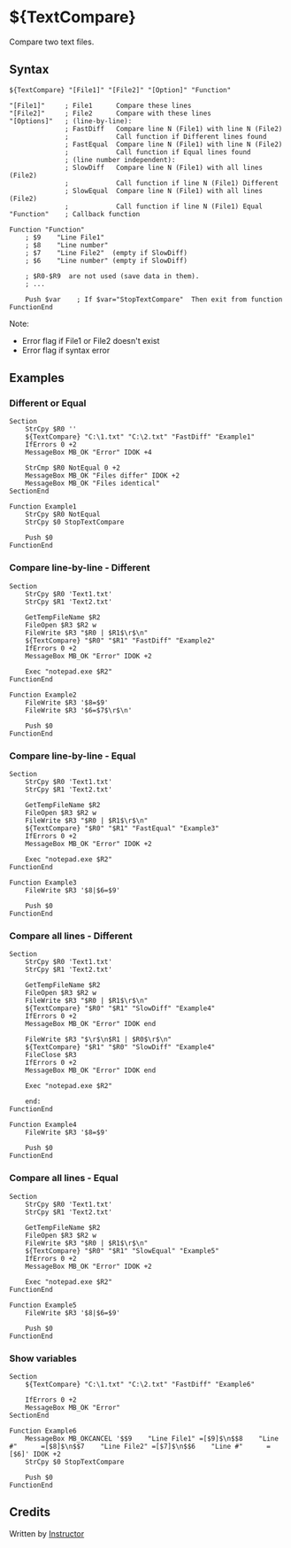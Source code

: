 # ${TextCompare}

Compare two text files.

## Syntax

    ${TextCompare} "[File1]" "[File2]" "[Option]" "Function"

    "[File1]"     ; File1      Compare these lines
    "[File2]"     ; File2      Compare with these lines
    "[Options]"   ; (line-by-line):
                  ; FastDiff   Compare line N (File1) with line N (File2)
                  ;            Call function if Different lines found
                  ; FastEqual  Compare line N (File1) with line N (File2)
                  ;            Call function if Equal lines found
                  ; (line number independent):
                  ; SlowDiff   Compare line N (File1) with all lines (File2)
                  ;            Call function if line N (File1) Different
                  ; SlowEqual  Compare line N (File1) with all lines (File2)
                  ;            Call function if line N (File1) Equal
    "Function"    ; Callback function

    Function "Function"
        ; $9    "Line File1"
        ; $8    "Line number"
        ; $7    "Line File2"  (empty if SlowDiff)
        ; $6    "Line number" (empty if SlowDiff)

        ; $R0-$R9  are not used (save data in them).
        ; ...

        Push $var    ; If $var="StopTextCompare"  Then exit from function
    FunctionEnd

Note:

- Error flag if File1 or File2 doesn't exist
- Error flag if syntax error

## Examples

### Different or Equal

    Section
        StrCpy $R0 ''
        ${TextCompare} "C:\1.txt" "C:\2.txt" "FastDiff" "Example1"
        IfErrors 0 +2
        MessageBox MB_OK "Error" IDOK +4

        StrCmp $R0 NotEqual 0 +2
        MessageBox MB_OK "Files differ" IDOK +2
        MessageBox MB_OK "Files identical"
    SectionEnd

    Function Example1
        StrCpy $R0 NotEqual
        StrCpy $0 StopTextCompare

        Push $0
    FunctionEnd

### Compare line-by-line - Different

    Section
        StrCpy $R0 'Text1.txt'
        StrCpy $R1 'Text2.txt'

        GetTempFileName $R2
        FileOpen $R3 $R2 w
        FileWrite $R3 "$R0 | $R1$\r$\n"
        ${TextCompare} "$R0" "$R1" "FastDiff" "Example2"
        IfErrors 0 +2
        MessageBox MB_OK "Error" IDOK +2

        Exec "notepad.exe $R2"
    FunctionEnd

    Function Example2
        FileWrite $R3 '$8=$9'
        FileWrite $R3 '$6=$7$\r$\n'

        Push $0
    FunctionEnd

### Compare line-by-line - Equal

    Section
        StrCpy $R0 'Text1.txt'
        StrCpy $R1 'Text2.txt'

        GetTempFileName $R2
        FileOpen $R3 $R2 w
        FileWrite $R3 "$R0 | $R1$\r$\n"
        ${TextCompare} "$R0" "$R1" "FastEqual" "Example3"
        IfErrors 0 +2
        MessageBox MB_OK "Error" IDOK +2

        Exec "notepad.exe $R2"
    FunctionEnd

    Function Example3
        FileWrite $R3 '$8|$6=$9'

        Push $0
    FunctionEnd

### Compare all lines - Different

    Section
        StrCpy $R0 'Text1.txt'
        StrCpy $R1 'Text2.txt'

        GetTempFileName $R2
        FileOpen $R3 $R2 w
        FileWrite $R3 "$R0 | $R1$\r$\n"
        ${TextCompare} "$R0" "$R1" "SlowDiff" "Example4"
        IfErrors 0 +2
        MessageBox MB_OK "Error" IDOK end

        FileWrite $R3 "$\r$\n$R1 | $R0$\r$\n"
        ${TextCompare} "$R1" "$R0" "SlowDiff" "Example4"
        FileClose $R3
        IfErrors 0 +2
        MessageBox MB_OK "Error" IDOK end

        Exec "notepad.exe $R2"

        end:
    FunctionEnd

    Function Example4
        FileWrite $R3 '$8=$9'

        Push $0
    FunctionEnd

### Compare all lines - Equal

    Section
        StrCpy $R0 'Text1.txt'
        StrCpy $R1 'Text2.txt'

        GetTempFileName $R2
        FileOpen $R3 $R2 w
        FileWrite $R3 "$R0 | $R1$\r$\n"
        ${TextCompare} "$R0" "$R1" "SlowEqual" "Example5"
        IfErrors 0 +2
        MessageBox MB_OK "Error" IDOK +2

        Exec "notepad.exe $R2"
    FunctionEnd

    Function Example5
        FileWrite $R3 '$8|$6=$9'

        Push $0
    FunctionEnd

### Show variables

    Section
        ${TextCompare} "C:\1.txt" "C:\2.txt" "FastDiff" "Example6"

        IfErrors 0 +2
        MessageBox MB_OK "Error"
    SectionEnd

    Function Example6
        MessageBox MB_OKCANCEL '$$9    "Line File1" =[$9]$\n$$8    "Line #"      =[$8]$\n$$7    "Line File2" =[$7]$\n$$6    "Line #"      =[$6]' IDOK +2
        StrCpy $0 StopTextCompare

        Push $0
    FunctionEnd

## Credits

Written by [Instructor][1]

[1]: http://nsis.sourceforge.net/User:Instructor
